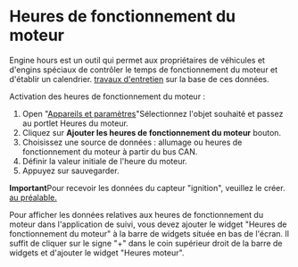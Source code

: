 # Heures de fonctionnement du moteur

Engine hours est un outil qui permet aux propriétaires de véhicules et d'engins spéciaux de contrôler le temps de fonctionnement du moteur et d'établir un calendrier. [travaux d'entretien](../../../gestion-du-parc-automobile/maintenance.md) sur la base de ces données.

Activation des heures de fonctionnement du moteur :

1. Open "[Appareils et paramètres](../../../../guide-de-litilizateur/appareils-et-parametres.md)"Sélectionnez l'objet souhaité et passez au portlet Heures du moteur.
2. Cliquez sur **Ajouter les heures de fonctionnement du moteur** bouton.
3. Choisissez une source de données : allumage ou heures de fonctionnement du moteur à partir du bus CAN.
4. Définir la valeur initiale de l'heure du moteur.
5. Appuyez sur sauvegarder.

**Important**Pour recevoir les données du capteur "ignition", veuillez le créer. [au préalable.](broken-reference)

Pour afficher les données relatives aux heures de fonctionnement du moteur dans l'application de suivi, vous devez ajouter le widget "Heures de fonctionnement du moteur" à la barre de widgets située en bas de l'écran. Il suffit de cliquer sur le signe "+" dans le coin supérieur droit de la barre de widgets et d'ajouter le widget "Heures moteur".
